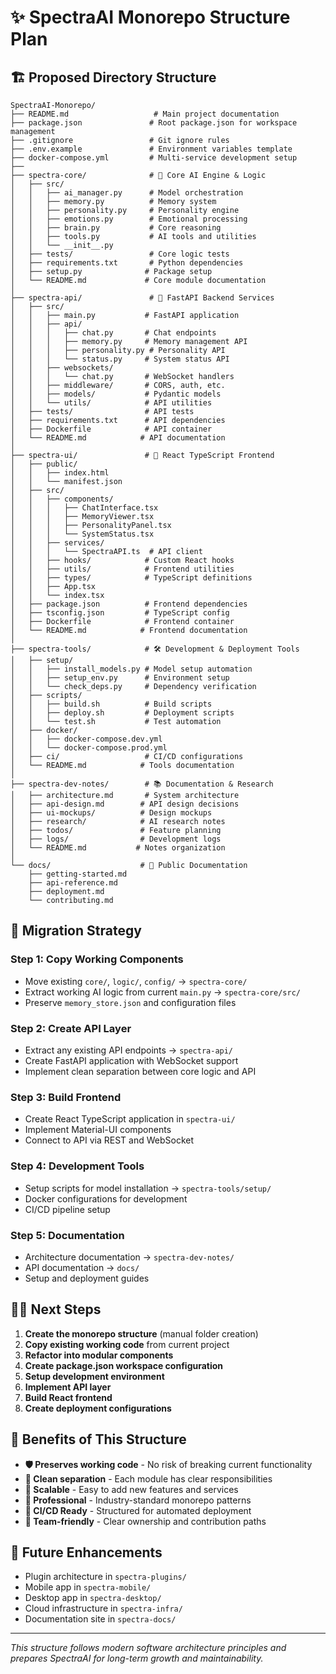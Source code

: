 # ✨ SpectraAI Monorepo Structure Plan

## 🏗️ Proposed Directory Structure

```
SpectraAI-Monorepo/
├── README.md                   # Main project documentation
├── package.json               # Root package.json for workspace management
├── .gitignore                 # Git ignore rules
├── .env.example               # Environment variables template
├── docker-compose.yml         # Multi-service development setup
├──
├── spectra-core/              # 🧠 Core AI Engine & Logic
│   ├── src/
│   │   ├── ai_manager.py      # Model orchestration
│   │   ├── memory.py          # Memory system
│   │   ├── personality.py     # Personality engine
│   │   ├── emotions.py        # Emotional processing
│   │   ├── brain.py           # Core reasoning
│   │   ├── tools.py           # AI tools and utilities
│   │   └── __init__.py
│   ├── tests/                 # Core logic tests
│   ├── requirements.txt       # Python dependencies
│   ├── setup.py              # Package setup
│   └── README.md             # Core module documentation
│
├── spectra-api/               # 🚀 FastAPI Backend Services
│   ├── src/
│   │   ├── main.py           # FastAPI application
│   │   ├── api/
│   │   │   ├── chat.py       # Chat endpoints
│   │   │   ├── memory.py     # Memory management API
│   │   │   ├── personality.py # Personality API
│   │   │   └── status.py     # System status API
│   │   ├── websockets/
│   │   │   └── chat.py       # WebSocket handlers
│   │   ├── middleware/       # CORS, auth, etc.
│   │   ├── models/           # Pydantic models
│   │   └── utils/            # API utilities
│   ├── tests/                # API tests
│   ├── requirements.txt      # API dependencies
│   ├── Dockerfile            # API container
│   └── README.md            # API documentation
│
├── spectra-ui/               # 🎨 React TypeScript Frontend
│   ├── public/
│   │   ├── index.html
│   │   └── manifest.json
│   ├── src/
│   │   ├── components/
│   │   │   ├── ChatInterface.tsx
│   │   │   ├── MemoryViewer.tsx
│   │   │   ├── PersonalityPanel.tsx
│   │   │   └── SystemStatus.tsx
│   │   ├── services/
│   │   │   └── SpectraAPI.ts  # API client
│   │   ├── hooks/            # Custom React hooks
│   │   ├── utils/            # Frontend utilities
│   │   ├── types/            # TypeScript definitions
│   │   ├── App.tsx
│   │   └── index.tsx
│   ├── package.json          # Frontend dependencies
│   ├── tsconfig.json         # TypeScript config
│   ├── Dockerfile            # Frontend container
│   └── README.md            # Frontend documentation
│
├── spectra-tools/            # 🛠️ Development & Deployment Tools
│   ├── setup/
│   │   ├── install_models.py # Model setup automation
│   │   ├── setup_env.py      # Environment setup
│   │   └── check_deps.py     # Dependency verification
│   ├── scripts/
│   │   ├── build.sh          # Build scripts
│   │   ├── deploy.sh         # Deployment scripts
│   │   └── test.sh           # Test automation
│   ├── docker/
│   │   ├── docker-compose.dev.yml
│   │   └── docker-compose.prod.yml
│   ├── ci/                   # CI/CD configurations
│   └── README.md            # Tools documentation
│
├── spectra-dev-notes/        # 📚 Documentation & Research
│   ├── architecture.md       # System architecture
│   ├── api-design.md        # API design decisions
│   ├── ui-mockups/          # Design mockups
│   ├── research/            # AI research notes
│   ├── todos/               # Feature planning
│   ├── logs/                # Development logs
│   └── README.md           # Notes organization
│
└── docs/                    # 📖 Public Documentation
    ├── getting-started.md
    ├── api-reference.md
    ├── deployment.md
    └── contributing.md
```

## 🎯 Migration Strategy

### Step 1: Copy Working Components
- Move existing `core/`, `logic/`, `config/` → `spectra-core/`
- Extract working AI logic from current `main.py` → `spectra-core/src/`
- Preserve `memory_store.json` and configuration files

### Step 2: Create API Layer
- Extract any existing API endpoints → `spectra-api/`
- Create FastAPI application with WebSocket support
- Implement clean separation between core logic and API

### Step 3: Build Frontend
- Create React TypeScript application in `spectra-ui/`
- Implement Material-UI components
- Connect to API via REST and WebSocket

### Step 4: Development Tools
- Setup scripts for model installation → `spectra-tools/setup/`
- Docker configurations for development
- CI/CD pipeline setup

### Step 5: Documentation
- Architecture documentation → `spectra-dev-notes/`
- API documentation → `docs/`
- Setup and deployment guides

## 🏃‍♂️ Next Steps

1. **Create the monorepo structure** (manual folder creation)
2. **Copy existing working code** from current project
3. **Refactor into modular components**
4. **Create package.json workspace configuration**
5. **Setup development environment**
6. **Implement API layer**
7. **Build React frontend**
8. **Create deployment configurations**

## 🎁 Benefits of This Structure

- **🛡️ Preserves working code** - No risk of breaking current functionality
- **🧱 Clean separation** - Each module has clear responsibilities
- **🌱 Scalable** - Easy to add new features and services
- **🚀 Professional** - Industry-standard monorepo patterns
- **🔄 CI/CD Ready** - Structured for automated deployment
- **👥 Team-friendly** - Clear ownership and contribution paths

## 🔮 Future Enhancements

- Plugin architecture in `spectra-plugins/`
- Mobile app in `spectra-mobile/`
- Desktop app in `spectra-desktop/`
- Cloud infrastructure in `spectra-infra/`
- Documentation site in `spectra-docs/`

---

*This structure follows modern software architecture principles and prepares SpectraAI for long-term growth and maintainability.*
